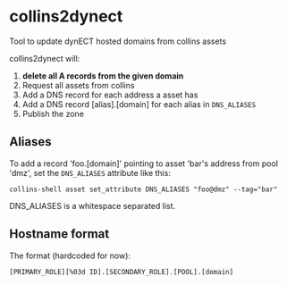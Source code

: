 # collins2dynect

Tool to update dynECT hosted domains from collins assets


collins2dynect will:

1. **delete all A records from the given domain**
2. Request all assets from collins
3. Add a DNS record for each address a asset has
4. Add a DNS record [alias].[domain] for each alias in `DNS_ALIASES`
5. Publish the zone


## Aliases
To add a record 'foo.[domain]' pointing to asset 'bar's address from
pool 'dmz', set the `DNS_ALIASES` attribute like this:

    collins-shell asset set_attribute DNS_ALIASES "foo@dmz" --tag="bar"

DNS_ALIASES is a whitespace separated list.


## Hostname format

The format (hardcoded for now):

    [PRIMARY_ROLE][%03d ID].[SECONDARY_ROLE].[POOL].[domain]
